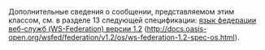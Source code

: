 Дополнительные сведения о сообщении, представляемом этим классом, см. в разделе 13 следующей спецификации: [язык федерации веб-служб (WS-Federation) версии 1.2](http://docs.oasis-open.org/wsfed/federation/v1.2/os/ws-federation-1.2-spec-os.html) (http://docs.oasis-open.org/wsfed/federation/v1.2/os/ws-federation-1.2-spec-os.html).
